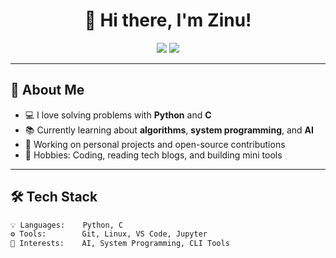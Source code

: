 <h1 align="center">👋 Hi there, I'm Zinu!</h1>

<p align="center">
  <img src="https://img.shields.io/badge/Code-Python-3776AB?style=for-the-badge&logo=python&logoColor=white"/>
  <img src="https://img.shields.io/badge/Code-C-A8B9CC?style=for-the-badge&logo=c&logoColor=black"/>
</p>

---

## 🧠 About Me
- 💻 I love solving problems with **Python** and **C**
- 📚 Currently learning about **algorithms**, **system programming**, and **AI**
- 🔭 Working on personal projects and open-source contributions
- 🧩 Hobbies: Coding, reading tech blogs, and building mini tools

---

## 🛠️ Tech Stack

```bash
💡 Languages:    Python, C
⚙️ Tools:        Git, Linux, VS Code, Jupyter
🧪 Interests:    AI, System Programming, CLI Tools


